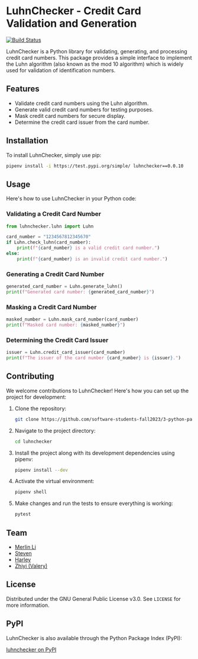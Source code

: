 # LuhnChecker - Credit Card Validation and Generation

[![Build Status](https://github.com/software-students-fall2023/3-python-package-exercise-111/actions/workflows/build.yaml/badge.svg)](https://github.com/software-students-fall2023/3-python-package-exercise-111/actions)

LuhnChecker is a Python library for validating, generating, and processing credit card numbers. This package provides a simple interface to implement the Luhn algorithm (also known as the mod 10 algorithm) which is widely used for validation of identification numbers.

## Features

- Validate credit card numbers using the Luhn algorithm.
- Generate valid credit card numbers for testing purposes.
- Mask credit card numbers for secure display.
- Determine the credit card issuer from the card number.

## Installation

To install LuhnChecker, simply use pip:

```bash
pipenv install -i https://test.pypi.org/simple/ luhnchecker==0.0.10

```

## Usage

Here's how to use LuhnChecker in your Python code:

### Validating a Credit Card Number

```python
from luhnchecker.luhn import Luhn

card_number = "1234567812345670"
if Luhn.check_luhn(card_number):
    print(f"{card_number} is a valid credit card number.")
else:
    print(f"{card_number} is an invalid credit card number.")
```

### Generating a Credit Card Number

```python
generated_card_number = Luhn.generate_luhn()
print(f"Generated card number: {generated_card_number}")
```

### Masking a Credit Card Number

```python
masked_number = Luhn.mask_card_number(card_number)
print(f"Masked card number: {masked_number}")
```

### Determining the Credit Card Issuer

```python
issuer = Luhn.credit_card_issuer(card_number)
print(f"The issuer of the card number {card_number} is {issuer}.")
```

## Contributing

We welcome contributions to LuhnChecker! Here's how you can set up the project for development:

1. Clone the repository:
   ```bash
   git clone https://github.com/software-students-fall2023/3-python-package-exercise-111
   ```
2. Navigate to the project directory:
   ```bash
   cd luhnchecker
   ```
3. Install the project along with its development dependencies using pipenv:
   ```bash
   pipenv install --dev
   ```
4. Activate the virtual environment:
   ```bash
   pipenv shell
   ```
5. Make changes and run the tests to ensure everything is working:
   ```bash
   pytest
   ```

## Team

- [Merlin Li](https://github.com/wwxihan2)
- [Steven](https://github.com/stevenkhl446)
- [Harley](https://github.com/harley-bulbasaur)
- [Zhiyi (Valery)](https://github.com/Val001z)
## License

Distributed under the GNU General Public License v3.0. See `LICENSE` for more information.


## PyPI

LuhnChecker is also available through the Python Package Index (PyPI):

[luhnchecker on PyPI](https://test.pypi.org/project/luhnchecker/0.0.10/)
